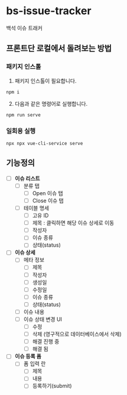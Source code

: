 # bs-issue-tracker
백석 이슈 트래커

## 프론트단 로컬에서 돌려보는 방법


### 패키지 인스톨

1. 패키지 인스톨이 필요합니다.
```
npm i
```

2. 다음과 같은 명령어로 실행합니다.
```
npm run serve
```

### 일회용 실행

```
npx npx vue-cli-service serve
```

## 기능정의
* [ ] **이슈 리스트**
  * [ ] 분류 탭
    * [ ] Open 이슈 탭
    * [ ] Close 이슈 탭
  * [ ] 테이블 명세
    * [ ] 고유 ID
    * [ ] 제목 : 클릭하면 해당 이슈 상세로 이동
    * [ ] 작성자
    * [ ] 이슈 종류
    * [ ] 상태(status)

* [ ] **이슈 상세**
  * [ ] 메타 정보
    * [ ] 제목
    * [ ] 작성자
    * [ ] 생성일
    * [ ] 수정일
    * [ ] 이슈 종류
    * [ ] 상태(status)
  * [ ] 이슈 내용 
  * [ ] 이슈 상태 변경 UI
    * [ ] 수정
    * [ ] 삭제 (영구적으로 데이터베이스에서 삭제)
    * [ ] 해결 진행 중
    * [ ] 해결 됨

* [ ] **이슈 등록 폼**
  * [ ] 폼 입력 란
    * [ ] 제목
    * [ ] 내용
    * [ ] 등록하기(submit)